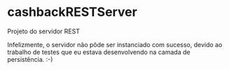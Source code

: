 # cashbackRESTServer
Projeto do servidor REST

Infelizmente, o servidor não pôde ser instanciado com sucesso, devido ao trabalho de testes que eu estava desenvolvendo na camada de persistência. :-)
